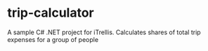 # trip-calculator
A sample C# .NET project for iTrellis. Calculates shares of total trip expenses for a group of people
